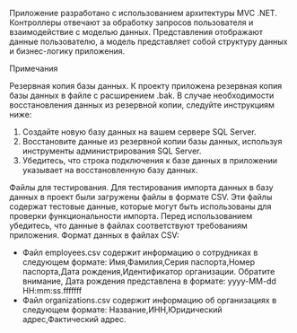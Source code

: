Приложение разработано с использованием архитектуры MVC .NET. Контроллеры отвечают за обработку запросов пользователя и взаимодействие с моделью данных. Представления отображают данные пользователю, а модель представляет собой структуру данных и бизнес-логику приложения.

Примечания

Резервная копия базы данных.
К проекту приложена резервная копия базы данных в файле с расширением .bak. 
В случае необходимости восстановления данных из резервной копии, следуйте инструкциям ниже:
1. Создайте новую базу данных на вашем сервере SQL Server.
2. Восстановите данные из резервной копии базы данных, используя инструменты администрирования SQL Server.
3. Убедитесь, что строка подключения к базе данных в приложении указывает на восстановленную базу данных.

Файлы для тестирования.
Для тестирования импорта данных в базу данных в проект были загружены файлы в формате CSV. Эти файлы содержат тестовые данные, которые могут быть использованы для проверки функциональности импорта. Перед использованием убедитесь, что данные в файлах соответствуют требованиям приложения.
Формат данных в файлах CSV:
- Файл employees.csv содержит информацию о сотрудниках в следующем формате: Имя,Фамилия,Серия паспорта,Номер паспорта,Дата рождения,Идентификатор организации.
Обратите внимание, Дата рождения представлена в формате: yyyy-MM-dd HH:mm:ss.fffffff
- Файл organizations.csv содержит информацию об организациях в следующем формате: Название,ИНН,Юридический адрес,Фактический адрес.
